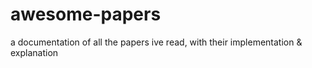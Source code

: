 # awesome-papers
a documentation of all the papers ive read, with their implementation &amp; explanation
